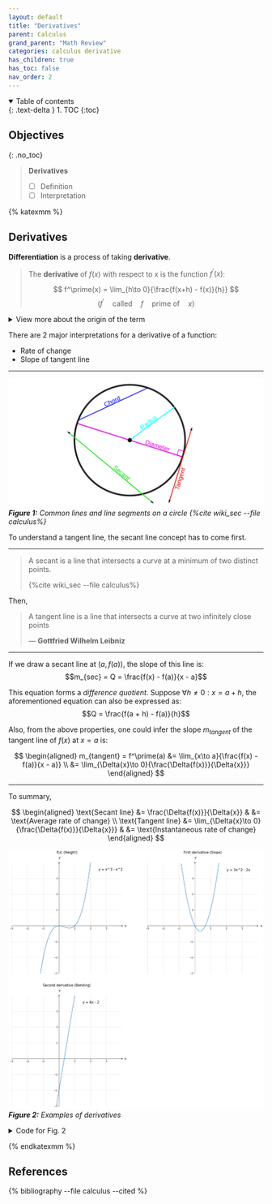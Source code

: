 ```yaml
---
layout: default
title: "Derivatives"
parent: Calculus
grand_parent: "Math Review"
categories: calculus derivative
has_children: true
has_toc: false
nav_order: 2
---
```

<details open markdown="block">
  <summary> 
    Table of contents
  </summary>
  {: .text-delta }
1. TOC
{:toc}
</details>

## Objectives
{: .no_toc}

> **Derivatives**
>
> - [ ] Definition
> - [ ] Interpretation

{% katexmm %}

## Derivatives

**Differentiation** is a process of taking **derivative**.

> The **derivative** of $f(x)$ with respect to x is the function $f^\prime(x)$:
>
> $$ f^\prime(x) = \lim_{h\to 0}{\frac{f(x+h) - f(x)}{h}} $$
> $$ (f^\prime \quad \text{called} \quad f \quad \text{prime of} \quad x) $$

<details>
  <summary>View more about the origin of the term</summary>
  {% capture my_include %}{% include debates/derivative_origin.md %}{% endcapture %}
    {{ my_include | markdownify }}
</details>

There are 2 major interpretations for a derivative of a function:

- Rate of change
- Slope of tangent line

***

![line_kinds](/assets/images/calculus/secant.png)
*<b>Figure 1:</b> Common lines and line segments on a circle {%cite wiki_sec --file calculus%}*

To understand a tangent line, the secant line concept has to come first.

***

> A secant is a line that intersects a curve at a minimum of two distinct points.
>
> {%cite wiki_sec --file calculus%}

Then,

> A tangent line is a line that intersects a curve at two infinitely close points
>
> ― **Gottfried Wilhelm Leibniz**

***

If we draw a secant line at $\left(a, f(a)\right)$, the slope of this line is:
$$m_{sec} = Q = \frac{f(x) - f(a)}{x - a}$$

This equation forms a *difference quotient*. Suppose $\forall h\ne 0: x = a + h$, the aforementioned equation can also be expressed as:
$$Q = \frac{f(a + h) - f(a)}{h}$$

Also, from the above properties, one could infer the slope $m_{tangent}$ of the tangent line of $f(x)$ at $x=a$ is:

$$
\begin{aligned}
m_{tangent} = f^\prime(a) &= \lim_{x\to a}{\frac{f(x) - f(a)}{x - a}} \\
&= \lim_{\Delta{x}\to 0}{\frac{\Delta{f(x)}}{\Delta{x}}}
\end{aligned}
$$

***

To summary,

$$
\begin{aligned}
\text{Secant line} &= \frac{\Delta{f(x)}}{\Delta{x}} & &= \text{Average rate of change} \\
\text{Tangent line} &= \lim_{\Delta{x}\to 0}{\frac{\Delta{f(x)}}{\Delta{x}}} & &= \text{Instantaneous rate of change}
\end{aligned}
$$

![png](/assets/images/derivative_files/derivative_2_0.png)
*<b>Figure 2:</b> Examples of derivatives*

<details>
    <summary>Code for Fig. 2</summary>
    {% capture my_include %}{% include nb/derivative.md %}{% endcapture %}
    {{ my_include | markdownify }}
</details>

{% endkatexmm %}

## References

{% bibliography --file calculus --cited %}

[fig3_trig_function]: /assets/images/calculus/trig_functions.jpg "Trigometric functions"
[trig_review]: https://tutorial.math.lamar.edu/Classes/CalcI/TrigFcns.aspx
